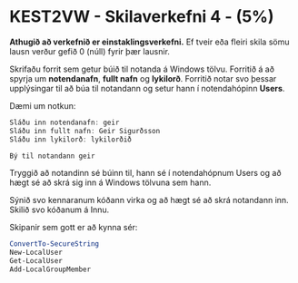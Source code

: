 # KEST2VW - Skilaverkefni 4 - (5%)

**Athugið að verkefnið er einstaklingsverkefni.** Ef tveir eða fleiri skila sömu lausn verður gefið 0 (núll) fyrir þær lausnir.

Skrifaðu forrit sem getur búið til notanda á Windows tölvu. Forritið á að spyrja um **notendanafn**, **fullt nafn** og **lykilorð**. Forritið notar svo þessar upplýsingar til að búa til notandann og setur hann í notendahópinn **Users**.

Dæmi um notkun:
```powershell
Sláðu inn notendanafn: geir
Sláðu inn fullt nafn: Geir Sigurðsson
Sláðu inn lykilorð: lykilorðið

Bý til notandann geir
```
Tryggið að notandinn sé búinn til, hann sé í notendahópnum Users og að hægt sé að skrá sig inn á Windows tölvuna sem hann.

Sýnið svo kennaranum kóðann virka og að hægt sé að skrá notandann inn. Skilið svo kóðanum á Innu.

Skipanir sem gott er að kynna sér:
```powershell
ConvertTo-SecureString
New-LocalUser
Get-LocalUser
Add-LocalGroupMember
```

